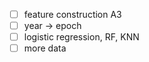 - [ ] feature construction A3
- [ ] year -> epoch
- [ ] logistic regression, RF, KNN
- [ ] more data